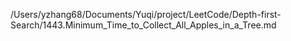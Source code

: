 /Users/yzhang68/Documents/Yuqi/project/LeetCode/Depth-first-Search/1443.Minimum_Time_to_Collect_All_Apples_in_a_Tree.md